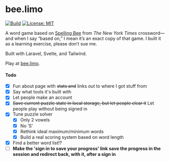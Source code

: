 bee.limo
========

[![Build](https://github.com/bakerkretzmar/bee.limo/workflows/CI/badge.svg)](https://github.com/bakerkretzmar/bee.limo/actions)
[![License: MIT](https://img.shields.io/badge/License-MIT-blue.svg?style=flat)](https://opensource.org/licenses/MIT)

A word game based on [Spelling Bee](https://www.nytimes.com/puzzles/spelling-bee) from _The New York Times_ crossword—and when I say “based on,” I mean it’s an exact copy of that game. I built it as a learning exercise, please don’t sue me.

Built with Laravel, Svelte, and Tailwind.

Play at [bee.limo](https://bee.limo).

#### Todo

- [x] Fun about page with ~~stats and~~ links out to where I got stuff from
- [x] Say what tools it's built with
- [x] Let people make an account
- [x] ~~Save current puzzle state in local storage, but let people clear it~~ Let people play without being signed in
- [x] Tune puzzle solver
    - [x] Only 2 vowels
    - [x] No ‘S’
    - [x] Rethink ideal maximum/minimum words
    - [x] Build a real scoring system based on word length
- [x] Find a better word list!?
- [ ] **Make the 'sign in to save your progress' link save the progress in the session and redirect back, with it, after a sign in**
